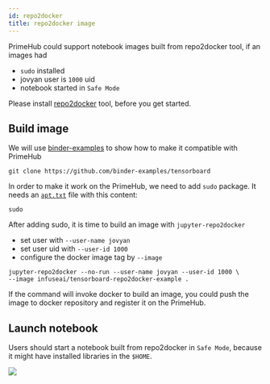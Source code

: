 ```yaml
---
id: repo2docker
title: repo2docker image
---
```


PrimeHub could support notebook images built from repo2docker tool, if an images had

* `sudo` installed
* jovyan user is `1000` uid
* notebook started in `Safe Mode`

Please install [repo2docker](https://repo2docker.readthedocs.io/en/latest/) tool, before you get started.

## Build image

We will use [binder-examples](https://github.com/binder-examples) to show how to make it compatible with PrimeHub

```
git clone https://github.com/binder-examples/tensorboard
```

In order to make it work on the PrimeHub, we need to add `sudo` package. It needs an [`apt.txt`](https://repo2docker.readthedocs.io/en/latest/config_files.html#apt-txt-install-packages-with-apt-get) file with this content:

```
sudo
```

After adding sudo, it is time to build an image with `jupyter-repo2docker`

* set user with `--user-name jovyan`
* set user uid with `--user-id 1000`
* configure the docker image tag by `--image`

```
jupyter-repo2docker --no-run --user-name jovyan --user-id 1000 \
--image infuseai/tensorboard-repo2docker-example .
```

If the command will invoke docker to build an image, you could push the image to docker repository and register it on the PrimeHub.

## Launch notebook

Users should start a notebook built from repo2docker in `Safe Mode`, because it might have installed libraries in the `$HOME`.

![](assets/repo2docker-safe-mode.png)




